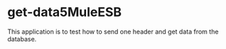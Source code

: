 # get-data5MuleESB
This application is to test how to send one header and get data from the database.
